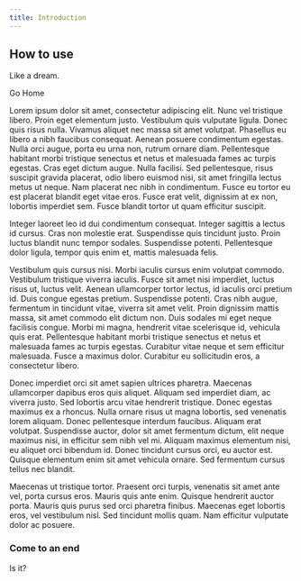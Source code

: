```yaml
---
title: Introduction
---
```


## How to use

Like a dream.

<router-link to="/">Go Home</router-link>

Lorem ipsum dolor sit amet, consectetur adipiscing elit. Nunc vel tristique libero. Proin eget elementum justo. Vestibulum quis vulputate ligula. Donec quis risus nulla. Vivamus aliquet nec massa sit amet volutpat. Phasellus eu libero a nibh faucibus consequat. Aenean posuere condimentum egestas. Nulla orci augue, porta eu urna non, rutrum ornare diam. Pellentesque habitant morbi tristique senectus et netus et malesuada fames ac turpis egestas. Cras eget dictum augue. Nulla facilisi. Sed pellentesque, risus suscipit gravida placerat, odio libero euismod nisi, sit amet fringilla lectus metus ut neque. Nam placerat nec nibh in condimentum. Fusce eu tortor eu est placerat blandit eget vitae eros. Fusce erat velit, dignissim at ex non, lobortis imperdiet sem. Fusce blandit tortor ut quam efficitur suscipit.

Integer laoreet leo id dui condimentum consequat. Integer sagittis a lectus id cursus. Cras non molestie erat. Suspendisse quis tincidunt justo. Proin luctus blandit nunc tempor sodales. Suspendisse potenti. Pellentesque dolor ligula, tempor quis enim et, mattis malesuada felis.

Vestibulum quis cursus nisi. Morbi iaculis cursus enim volutpat commodo. Vestibulum tristique viverra iaculis. Fusce sit amet nisi imperdiet, luctus risus ut, luctus velit. Aenean ullamcorper tortor lectus, id iaculis orci pretium id. Duis congue egestas pretium. Suspendisse potenti. Cras nibh augue, fermentum in tincidunt vitae, viverra sit amet velit. Proin dignissim mattis massa, sit amet commodo elit dictum non. Duis sodales mi eget neque facilisis congue. Morbi mi magna, hendrerit vitae scelerisque id, vehicula quis erat. Pellentesque habitant morbi tristique senectus et netus et malesuada fames ac turpis egestas. Curabitur vitae neque et sem efficitur malesuada. Fusce a maximus dolor. Curabitur eu sollicitudin eros, a consectetur libero.

Donec imperdiet orci sit amet sapien ultrices pharetra. Maecenas ullamcorper dapibus eros quis aliquet. Aliquam sed imperdiet diam, ac viverra justo. Sed lobortis arcu vitae hendrerit tristique. Donec egestas maximus ex a rhoncus. Nulla ornare risus ut magna lobortis, sed venenatis lorem aliquam. Donec pellentesque interdum faucibus. Aliquam erat volutpat. Suspendisse auctor, dolor sit amet fermentum dictum, elit neque maximus nisi, in efficitur sem nibh vel mi. Aliquam maximus elementum nisi, eu aliquet orci bibendum id. Donec tincidunt cursus orci, eu auctor est. Quisque elementum enim sit amet vehicula ornare. Sed fermentum cursus tellus nec blandit.

Maecenas ut tristique tortor. Praesent orci turpis, venenatis sit amet ante vel, porta cursus eros. Mauris quis ante enim. Quisque hendrerit auctor porta. Mauris quis purus sed orci pharetra finibus. Maecenas eget lobortis eros, vel vestibulum nisl. Sed tincidunt mollis quam. Nam efficitur vulputate dolor ac posuere.

### Come to an end

Is it?
